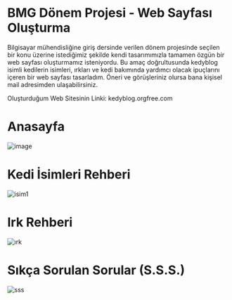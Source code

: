 # BMG Dönem Projesi - Web Sayfası Oluşturma
 Bilgisayar mühendisliğine giriş dersinde verilen dönem projesinde seçilen bir konu üzerine istediğimiz şekilde kendi tasarımımızla tamamen özgün bir web sayfası oluşturmamız isteniyordu. Bu amaç doğrultusunda kedyblog isimli kedilerin isimleri, ırkları ve kedi bakımında yardımcı olacak ipuçlarını içeren bir web sayfası tasarladım. Öneri ve görüşleriniz olursa bana kişisel mail adresimden ulaşabilirsiniz.
 
 <p>Oluşturduğum Web Sitesinin Linki: kedyblog.orgfree.com</p>
 
# Anasayfa
![image](https://user-images.githubusercontent.com/90787721/227058251-f20aa4c3-5ed0-4053-a91d-327c737ef47c.png)

# Kedi İsimleri Rehberi
![isim1](https://user-images.githubusercontent.com/90787721/227057421-3cff261c-0e45-4dd8-8e1e-9c4881c693f0.png)

# Irk Rehberi
![ırk](https://user-images.githubusercontent.com/90787721/227057531-8e2c7ab0-a22e-4874-81a6-d7ed70f38b91.png)


# Sıkça Sorulan Sorular (S.S.S.)
![sss](https://user-images.githubusercontent.com/90787721/227057603-731da1af-d211-4283-b790-4e1e07721907.png)


